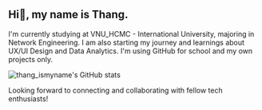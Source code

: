 ## Hi👋, my name is Thang.

I'm currently studying at VNU_HCMC - International University, majoring in Network Engineering. 
I am also starting my journey and learnings about UX/UI Design and Data Analytics.
I'm using GitHub for school and my own projects only.


![thang_ismyname's GitHub stats](https://github-readme-stats.vercel.app/api?username=thangismyname&show_icons=true&theme=radical)

Looking forward to connecting and collaborating with fellow tech enthusiasts!


